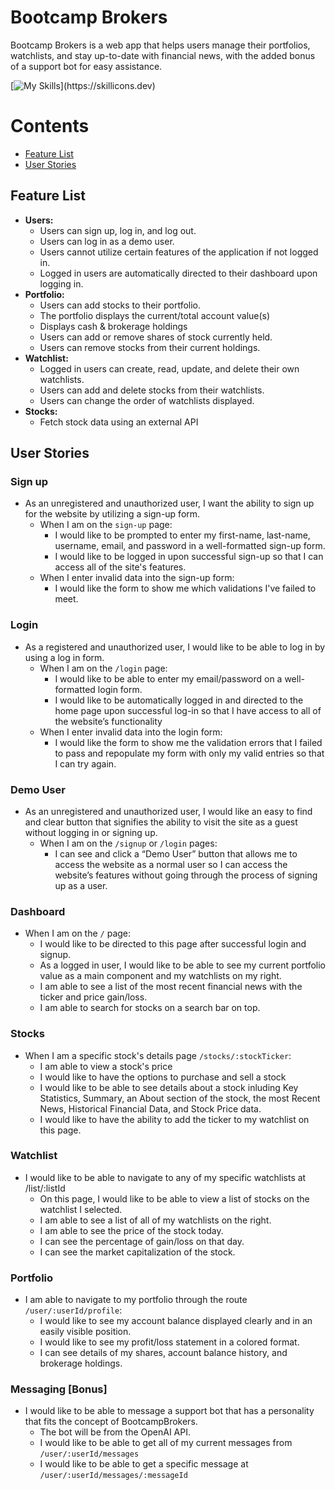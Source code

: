 # Bootcamp Brokers

Bootcamp Brokers is a web app that helps users manage their portfolios, watchlists, and stay up-to-date with financial news, with the added bonus of a support bot for easy assistance.

[![My Skills](https://skillicons.dev/icons?i=react,redux,py,flask,js,html,css,)](https://skillicons.dev)

Contents
===
- [Feature List](#feature-list)
- [User Stories](#user-stories)

## Feature List
- **Users:**
  - Users can sign up, log in, and log out.
  - Users can log in as a demo user.
  - Users cannot utilize certain features of the application if not logged in.
  - Logged in users are automatically directed to their dashboard upon logging in.
- **Portfolio:**
  - Users can add stocks to their portfolio.
  - The portfolio displays the current/total account value(s)
  - Displays cash & brokerage holdings
  - Users can add or remove shares of stock currently held.
  - Users can remove stocks from their current holdings.
- **Watchlist:**
  - Logged in users can create, read, update, and delete their own watchlists.
  - Users can add and delete stocks from their watchlists.
  - Users can change the order of watchlists displayed.
- **Stocks:**
  - Fetch stock data using an external API

## User Stories

### Sign up
- As an unregistered and unauthorized user, I want the ability to sign up for the website by utilizing a sign-up form.
  - When I am on the `sign-up` page:
    - I would like to be prompted to enter my first-name, last-name, username, email, and password in a well-formatted sign-up form.
    - I would like to be logged in upon successful sign-up so that I can access all of the site's features.
  - When I enter invalid data into the sign-up form:
    - I would like the form to show me which validations I've failed to meet.

### Login
- As a registered and unauthorized user, I would like to be able to log in by using a log in form.
  - When I am on the `/login` page:
    - I would like to be able to enter my email/password on a well-formatted login form.
    - I would like to be automatically logged in and directed to the home page upon successful log-in so that I have access to all of the website’s functionality
  - When I enter invalid data into the login form:
    - I would like the form to show me the validation errors that I failed to pass and repopulate my form with only my valid entries so that I can try again.

### Demo User
- As an unregistered and unauthorized user, I would like an easy to find and clear button that signifies the ability to visit the site as a guest without logging in or signing up.
  - When I am on the `/signup` or `/login` pages:
    - I can see and click a “Demo User” button that allows me to access the website as a normal user so I can access the website’s features without going through the process of signing up as a user.

### Dashboard
- When I am on the `/` page:
  - I would like to be directed to this page after successful login and signup.
  - As a logged in user, I would like to be able to see my current portfolio value as a main component and my watchlists on my right.
  - I am able to see a list of the most recent financial news with the ticker and price gain/loss.
  - I am able to search for stocks on a search bar on top.

### Stocks
- When I am a specific stock's details page `/stocks/:stockTicker`:
  - I am able to view a stock's price
  - I would like to have the options to purchase and sell a stock
  - I would like to be able to see details about a stock inluding Key Statistics, Summary, an About section of the stock, the most Recent News, Historical Financial Data, and Stock Price data.
  - I would like to have the ability to add the ticker to my watchlist on this page.

### Watchlist
- I would like to be able to navigate to any of my specific watchlists at /list/:listId
  - On this page, I would like to be able to view a list of stocks on the watchlist I selected.
  - I am able to see a list of all of my watchlists on the right.
  - I am able to see the price of the stock today.
  - I can see the percentage of gain/loss on that day.
  - I can see the market capitalization of the stock.

### Portfolio
- I am able to navigate to my portfolio through the route `/user/:userId/profile`:
  - I would like to see my account balance displayed clearly and in an easily visible position.
  - I would like to see my profit/loss statement in a colored format.
  - I can see details of my shares, account balance history, and brokerage holdings.

### Messaging [Bonus]
- I would like to be able to message a support bot that has a personality that fits the concept of BootcampBrokers.
  - The bot will be from the OpenAI API.
  - I would like to be able to get all of my current messages from `/user/:userId/messages`
  - I would like to be able to get a specific message at `/user/:userId/messages/:messageId`
